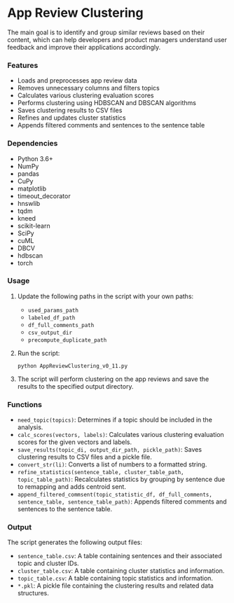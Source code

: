 # App Review Clustering
The main goal is to identify and group similar reviews based on their content, which can help developers and product managers understand user feedback and improve their applications accordingly.

### Features

- Loads and preprocesses app review data
- Removes unnecessary columns and filters topics
- Calculates various clustering evaluation scores
- Performs clustering using HDBSCAN and DBSCAN algorithms
- Saves clustering results to CSV files
- Refines and updates cluster statistics
- Appends filtered comments and sentences to the sentence table

### Dependencies

- Python 3.6+
- NumPy
- pandas
- CuPy
- matplotlib
- timeout_decorator
- hnswlib
- tqdm
- kneed
- scikit-learn
- SciPy
- cuML
- DBCV
- hdbscan
- torch

### Usage

1. Update the following paths in the script with your own paths:

   - `used_params_path`
   - `labeled_df_path`
   - `df_full_comments_path`
   - `csv_output_dir`
   - `precompute_duplicate_path`

2. Run the script:

   ```
   python AppReviewClustering_v0_11.py
   ```

3. The script will perform clustering on the app reviews and save the results to the specified output directory.

### Functions

- `need_topic(topics)`: Determines if a topic should be included in the analysis.
- `calc_scores(vectors, labels)`: Calculates various clustering evaluation scores for the given vectors and labels.
- `save_results(topic_di, output_dir_path, pickle_path)`: Saves clustering results to CSV files and a pickle file.
- `convert_str(li)`: Converts a list of numbers to a formatted string.
- `refine_statistics(sentence_table, cluster_table_path, topic_table_path)`: Recalculates statistics by grouping by sentence due to remapping and adds centroid sent.
- `append_filtered_commsent(topic_statistic_df, df_full_comments, sentence_table, sentence_table_path)`: Appends filtered comments and sentences to the sentence table.

### Output

The script generates the following output files:

- `sentence_table.csv`: A table containing sentences and their associated topic and cluster IDs.
- `cluster_table.csv`: A table containing cluster statistics and information.
- `topic_table.csv`: A table containing topic statistics and information.
- `*.pkl`: A pickle file containing the clustering results and related data structures.